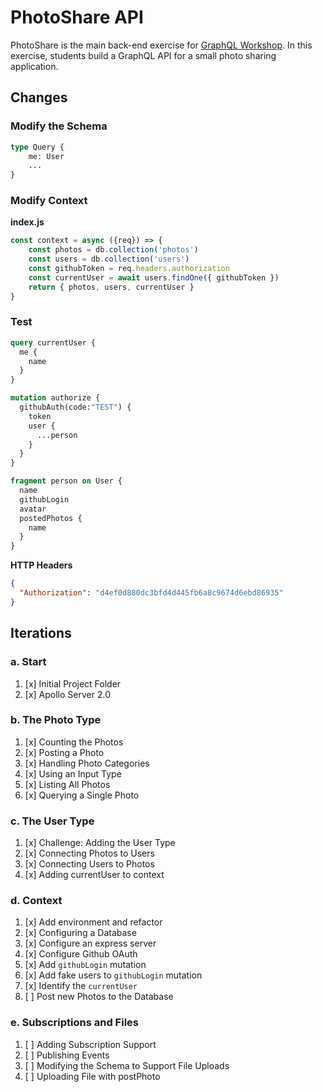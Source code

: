 PhotoShare API
===============
PhotoShare is the main back-end exercise for [GraphQL Workshop](https://www.graphqlworkshop.com). In this exercise, students build a GraphQL API for a small photo sharing application.

Changes
---------------

### Modify the Schema

```graphql
type Query {
    me: User
    ...
}
```

### Modify Context

__index.js__
```javascript
const context = async ({req}) => {
    const photos = db.collection('photos')
    const users = db.collection('users')
    const githubToken = req.headers.authorization
    const currentUser = await users.findOne({ githubToken })
    return { photos, users, currentUser }
}
```

### Test

```graphql
query currentUser {
  me {
    name
  }
}

mutation authorize {
  githubAuth(code:"TEST") {
    token 
    user {
      ...person
    }
  }
}

fragment person on User {
  name
  githubLogin
  avatar
  postedPhotos {
    name
  }
}
```

__HTTP Headers__
```json
{
  "Authorization": "d4ef0d880dc3bfd4d445fb6a8c9674d6ebd86935"
}
```

Iterations
---------------

### a. Start

1. [x] Initial Project Folder
2. [x] Apollo Server 2.0

### b. The Photo Type

1. [x] Counting the Photos 
2. [x] Posting a Photo 
3. [x] Handling Photo Categories 
4. [x] Using an Input Type 
5. [x] Listing All Photos 
6. [x] Querying a Single Photo 

### c. The User Type

1. [x] Challenge: Adding the User Type
2. [x] Connecting Photos to Users
3. [x] Connecting Users to Photos
4. [x] Adding currentUser to context

### d. Context

1. [x] Add environment and refactor
2. [x] Configuring a Database
3. [x] Configure an express server
4. [x] Configure Github OAuth
5. [x] Add `githubLogin` mutation
6. [x] Add fake users to `githubLogin` mutation
7. [x] Identify the `currentUser`
8. [ ] Post new Photos to the Database

### e. Subscriptions and Files

1. [ ] Adding Subscription Support 
2. [ ] Publishing Events 
3. [ ] Modifying the Schema to Support File Uploads 
4. [ ] Uploading File with postPhoto 
